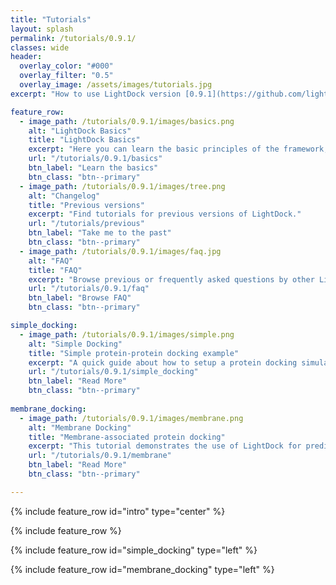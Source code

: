 ```yaml
---
title: "Tutorials"
layout: splash
permalink: /tutorials/0.9.1/
classes: wide
header:
  overlay_color: "#000"
  overlay_filter: "0.5"
  overlay_image: /assets/images/tutorials.jpg
excerpt: "How to use LightDock version [0.9.1](https://github.com/lightdock/lightdock/releases/tag/0.9.1)"

feature_row:
  - image_path: /tutorials/0.9.1/images/basics.png
    alt: "LightDock Basics"
    title: "LightDock Basics"
    excerpt: "Here you can learn the basic principles of the framework, as well as important details on how to address your modeling."
    url: "/tutorials/0.9.1/basics"
    btn_label: "Learn the basics"
    btn_class: "btn--primary"
  - image_path: /tutorials/0.9.1/images/tree.png
    alt: "Changelog"
    title: "Previous versions"
    excerpt: "Find tutorials for previous versions of LightDock."
    url: "/tutorials/previous"
    btn_label: "Take me to the past"
    btn_class: "btn--primary"
  - image_path: /tutorials/0.9.1/images/faq.jpg 
    alt: "FAQ"
    title: "FAQ"
    excerpt: "Browse previous or frequently asked questions by other LightDock users."
    url: "/tutorials/0.9.1/faq"
    btn_label: "Browse FAQ"
    btn_class: "btn--primary"

simple_docking:
  - image_path: /tutorials/0.9.1/images/simple.png
    alt: "Simple Docking"
    title: "Simple protein-protein docking example"
    excerpt: "A quick guide about how to setup a protein docking simulation with LightDock."
    url: "/tutorials/0.9.1/simple_docking"
    btn_label: "Read More"
    btn_class: "btn--primary"
    
membrane_docking:
  - image_path: /tutorials/0.9.1/images/membrane.png
    alt: "Membrane Docking"
    title: "Membrane-associated protein docking"
    excerpt: "This tutorial demonstrates the use of LightDock for predicting the structure of a membrane receptor–soluble protein complex."
    url: "/tutorials/0.9.1/membrane"
    btn_label: "Read More"
    btn_class: "btn--primary"

---
```


{% include feature_row id="intro" type="center" %}

{% include feature_row %}

{% include feature_row id="simple_docking" type="left" %}

{% include feature_row id="membrane_docking" type="left" %}
